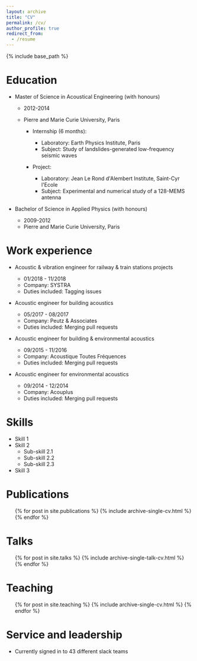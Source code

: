 ```yaml
---
layout: archive
title: "CV"
permalink: /cv/
author_profile: true
redirect_from:
  - /resume
---
```


{% include base_path %}

Education
======
* Master of Science in Acoustical Engineering (with honours)
  * 2012-2014
  * Pierre and Marie Curie University, Paris
	
	* Internship (6 months):
		* Laboratory: Earth Physics Institute, Paris
		* Subject: Study of landslides-generated low-frequency seismic waves
	
	* Project:
		* Laboratory: Jean Le Rond d'Alembert Institute, Saint-Cyr l'Ecole
		* Subject: Experimental and numerical study of a 128-MEMS antenna
	
* Bachelor of Science in Applied Physics (with honours)
  * 2009-2012
  * Pierre and Marie Curie University, Paris
  
Work experience
======
* Acoustic & vibration engineer for railway & train stations projects
  * 01/2018 - 11/2018
  * Company: SYSTRA
  * Duties included: Tagging issues

* Acoustic engineer for building acoustics
  * 05/2017 - 08/2017
  * Company: Peutz & Associates
  * Duties included: Merging pull requests
  
* Acoustic engineer for building & environmental acoustics
  * 09/2015 - 11/2016
  * Company: Acoustique Toutes Fréquences
  * Duties included: Merging pull requests

* Acoustic engineer for environmental acoustics
  * 09/2014 - 12/2014
  * Company: Acouplus
  * Duties included: Merging pull requests
  
  
Skills
======
* Skill 1
* Skill 2
  * Sub-skill 2.1
  * Sub-skill 2.2
  * Sub-skill 2.3
* Skill 3

Publications
======
  <ul>{% for post in site.publications %}
    {% include archive-single-cv.html %}
  {% endfor %}</ul>
  
Talks
======
  <ul>{% for post in site.talks %}
    {% include archive-single-talk-cv.html %}
  {% endfor %}</ul>
  
Teaching
======
  <ul>{% for post in site.teaching %}
    {% include archive-single-cv.html %}
  {% endfor %}</ul>
  
Service and leadership
======
* Currently signed in to 43 different slack teams
